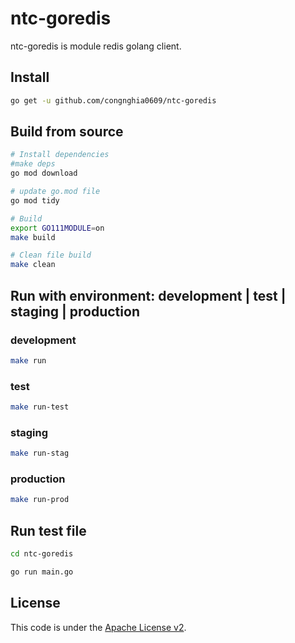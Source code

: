 # ntc-goredis
ntc-goredis is module redis golang client.  

## Install
```bash
go get -u github.com/congnghia0609/ntc-goredis
```

## Build from source
```bash
# Install dependencies
#make deps
go mod download

# update go.mod file
go mod tidy

# Build
export GO111MODULE=on
make build

# Clean file build
make clean
```

## Run with environment: development | test | staging | production
### development
```bash
make run
```
### test
```bash
make run-test
```
### staging
```bash
make run-stag
```
### production
```bash
make run-prod
```

## Run test file
```bash
cd ntc-goredis

go run main.go
```


## License
This code is under the [Apache License v2](https://www.apache.org/licenses/LICENSE-2.0).  
